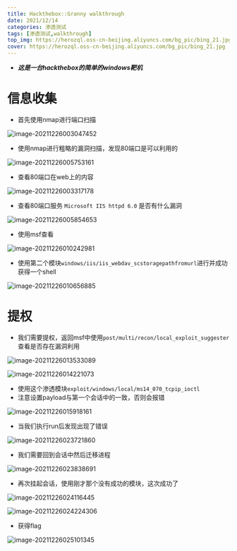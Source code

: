 ```yaml
---
title: Hackthebox::Granny walkthrough
date: 2021/12/14
categories: 渗透测试
tags: [渗透测试,walkthrough]
top_img: https://herozql.oss-cn-beijing.aliyuncs.com/bg_pic/bing_21.jpg
cover: https://herozql.oss-cn-beijing.aliyuncs.com/bg_pic/bing_21.jpg
---
```




- ***这是一台hackthebox的简单的windows靶机***

#  信息收集

- 首先使用nmap进行端口扫描

![image-20211226003047452](https://herozql.oss-cn-beijing.aliyuncs.com/main/image-20211226003047452.png)

- 使用nmap进行粗略的漏洞扫描，发现80端口是可以利用的

![image-20211226005753161](https://herozql.oss-cn-beijing.aliyuncs.com/main/image-20211226005753161.png)

- 查看80端口在web上的内容

![image-20211226003317178](https://herozql.oss-cn-beijing.aliyuncs.com/main/image-20211226003317178.png)

- 查看80端口服务 `Microsoft IIS httpd 6.0` 是否有什么漏洞

![image-20211226005854653](https://herozql.oss-cn-beijing.aliyuncs.com/main/image-20211226005854653.png)

- 使用msf查看

![image-20211226010242981](https://herozql.oss-cn-beijing.aliyuncs.com/main/image-20211226010242981.png)

- 使用第二个模块`windows/iis/iis_webdav_scstoragepathfromurl`进行并成功获得一个shell

![image-20211226010656885](https://herozql.oss-cn-beijing.aliyuncs.com/main/image-20211226010656885.png)

# 提权

- 我们需要提权，返回msf中使用`post/multi/recon/local_exploit_suggester`查看是否存在漏洞利用

![image-20211226013533089](https://herozql.oss-cn-beijing.aliyuncs.com/main/image-20211226013533089.png)

![image-20211226014221073](https://herozql.oss-cn-beijing.aliyuncs.com/main/image-20211226014221073.png)

- 使用这个渗透模块`exploit/windows/local/ms14_070_tcpip_ioctl`
- 注意设置payload与第一个会话中的一致，否则会报错

![image-20211226015918161](https://herozql.oss-cn-beijing.aliyuncs.com/main/image-20211226015918161.png)

- 当我们执行run后发现出现了错误

![image-20211226023721860](https://herozql.oss-cn-beijing.aliyuncs.com/main/image-20211226023721860.png)

- 我们需要回到会话中然后迁移进程

![image-20211226023838691](https://herozql.oss-cn-beijing.aliyuncs.com/main/image-20211226023838691.png)

- 再次挂起会话，使用刚才那个没有成功的模块，这次成功了

![image-20211226024116445](https://herozql.oss-cn-beijing.aliyuncs.com/main/image-20211226024116445.png)

![image-20211226024224306](https://herozql.oss-cn-beijing.aliyuncs.com/main/image-20211226024224306.png)

- 获得flag

![image-20211226025101345](https://herozql.oss-cn-beijing.aliyuncs.com/main/image-20211226025101345.png)

